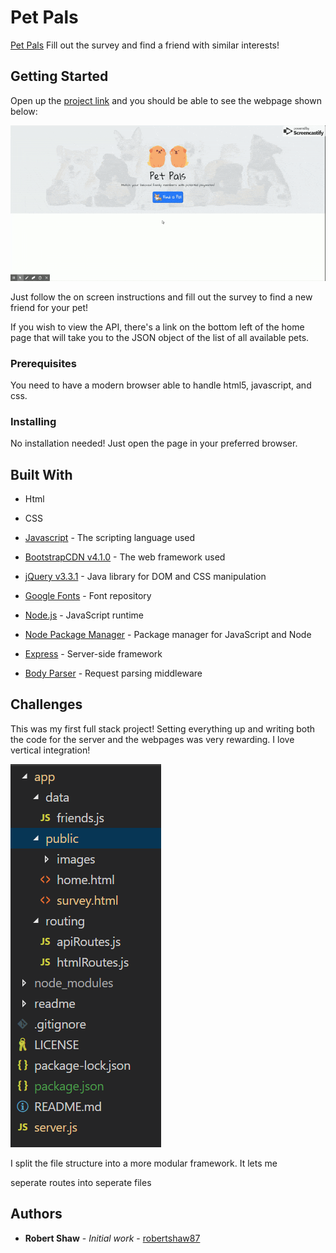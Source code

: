 # Pet Pals
[Pet Pals](https://peaceful-dusk-98568.herokuapp.com/)
Fill out the survey and find a friend with similar interests!

## Getting Started

Open up the [project link](https://peaceful-dusk-98568.herokuapp.com/) and you should be able to see the webpage shown below:

![Pet Pals](readme/readme.gif "Pet Pals")

Just follow the on screen instructions and fill out the survey to find a new friend for your pet!

If you wish to view the API, there's a link on the bottom left of the home page that will take you to the JSON object of the list of all available pets.

### Prerequisites

You need to have a modern browser able to handle html5, javascript, and css. 

### Installing

No installation needed! Just open the page in your preferred browser.

## Built With

* Html

* CSS

* [Javascript](https://www.javascript.com/) - The scripting language used

* [BootstrapCDN v4.1.0](https://getbootstrap.com/docs/4.1/getting-started/introduction/) - The web framework used

* [jQuery v3.3.1](http://jquery.com/) - Java library for DOM and CSS manipulation

* [Google Fonts](https://fonts.google.com/) - Font repository

* [Node.js](https://nodejs.org/en/) - JavaScript runtime

* [Node Package Manager](https://www.npmjs.com/) - Package manager for JavaScript and Node

* [Express](https://www.npmjs.com/package/express) - Server-side framework

* [Body Parser](https://www.npmjs.com/package/cli-table) - Request parsing middleware

## Challenges

This was my first full stack project! Setting everything up and writing both the code for the server and the webpages was very rewarding. I love vertical integration!

![File Structure](readme/file-structure.png "File Structure")

I split the file structure into a more modular framework. It lets me 

seperate routes into seperate files

## Authors

* **Robert Shaw** - *Initial work* - [robertshaw87](https://github.com/robertshaw87)
